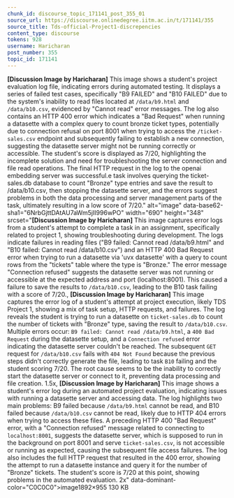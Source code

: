 ```yaml
---
chunk_id: discourse_topic_171141_post_355_01
source_url: https://discourse.onlinedegree.iitm.ac.in/t/171141/355
source_title: Tds-official-Project1-discrepencies
content_type: discourse
tokens: 928
username: Haricharan
post_number: 355
topic_id: 171141
---
```


**[Discussion Image by Haricharan]** This image shows a student's project evaluation log file, indicating errors during automated testing. It displays a series of failed test cases, specifically "B9 FAILED" and "B10 FAILED" due to the system's inability to read files located at `/data/b9.html` and `/data/b10.csv`, evidenced by "Cannot read" error messages. The log also contains an HTTP 400 error which indicates a "Bad Request" when running a datasette with a complex query to count bronze ticket types, potentially due to connection refusal on port 8001 when trying to access the `/ticket-sales.csv` endpoint and subsequently failing to establish a new connection, suggesting the datasette server might not be running correctly or accessible. The student's score is displayed as 7/20, highlighting the incomplete solution and need for troubleshooting the server connection and file read operations. The final HTTP request in the log to the openai embedding server was successful.e task involves querying the ticket-sales.db database to count "Bronze" type entries and save the result to /data/b10.csv, then stopping the datasette server, and the errors suggest problems in both the data processing and server management parts of the task, ultimately resulting in a low score of 7/20." alt="image" data-base62-sha1="6NrbGjttDAtAU7aWm5jII996wPO" width="690" height="348" srcset="**[Discussion Image by Haricharan]** This image captures error logs from a student's attempt to complete a task in an assignment, specifically related to project 1, showing troubleshooting during development. The logs indicate failures in reading files ("B9 failed: Cannot read /data/b9.html" and "B10 failed: Cannot read /data/b10.csv") and an HTTP 400 Bad Request error when trying to run a datasette via 'uvx datasette' with a query to count rows from the "tickets" table where the type is "Bronze." The error message "Connection refused" suggests the datasette server was not running or accessible at the expected address and port (localhost:8001). This caused a failure to save the results to `/data/b10.csv`, leading to the B10 task failing with a score of 7/20., **[Discussion Image by Haricharan]** This image captures the error log of a student's attempt at project execution, likely TDS Project 1, showing a mix of task setup, HTTP requests, and failures. The log reveals the student is trying to run a datasette on `ticket-sales.db` to count the number of tickets with "Bronze" type, saving the result to `/data/b10.csv`. Multiple errors occur: `B9 failed: Cannot read /data/b9.html`, a `400 Bad Request` during the datasette setup, and a `Connection refused` error indicating the datasette server couldn't be reached. The subsequent `GET` request for `/data/b10.csv` fails with `404 Not Found` because the previous steps didn't correctly generate the file, leading to task `B10` failing and the student scoring 7/20. The root cause seems to be the inability to correctly start the datasette server or connect to it, preventing data processing and file creation. 1.5x, **[Discussion Image by Haricharan]** This image shows a student's error log during an automated project evaluation, indicating issues with running a datasette server and accessing data. The log highlights two main problems: B9 failed because `/data/b9.html` cannot be read, and B10 failed because `/data/b10.csv` cannot be read, likely due to HTTP 404 errors when trying to access these files. A preceding HTTP 400 "Bad Request" error, with a "Connection refused" message related to connecting to `localhost:8001`, suggests the datasette server, which is supposed to run in the background on port 8001 and serve `ticket-sales.csv`, is not accessible or running as expected, causing the subsequent file access failures. The log also includes the full HTTP request that resulted in the 400 error, showing the attempt to run a datasette instance and query it for the number of "Bronze" tickets. The student's score is 7/20 at this point, showing problems in the automated evaluation. 2x" data-dominant-color="C0C0C0">image1892×955 130 KB
